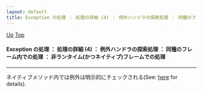 ```yaml
---
layout: default
title: Exception の処理 ： 処理の詳細 (4) ： 例外ハンドラの探索処理 ： 同種のフレーム内での処理 ： 非ランタイム(かつネイティブ)フレームでの処理
---
```

[Up](noAJsAY6Zl.html) [Top](../index.html)

#### Exception の処理 ： 処理の詳細 (4) ： 例外ハンドラの探索処理 ： 同種のフレーム内での処理 ： 非ランタイム(かつネイティブ)フレームでの処理

--- 
ネイティブメソッド内では例外は明示的にチェックされる(See: [here](nok1NPdCrM.html) for details).






